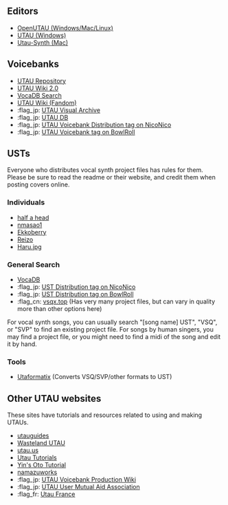 ## Editors

- [OpenUTAU (Windows/Mac/Linux)](https://github.com/stakira/OpenUtau)
- [UTAU (Windows)](http://utau2008.xrea.jp/)
- [Utau-Synth (Mac)](http://utau-synth.com/index.html)

## Voicebanks

- [UTAU Repository](https://utaurepository.miraheze.org/wiki/Main_Page)
- [UTAU Wiki 2.0](https://utau.wiki)
- [VocaDB Search](https://vocadb.net/Search?searchType=Artist&artistType=UTAU&childTags=false&page=1&pageSize=10&sort=SongRating)
- [UTAU Wiki (Fandom)](https://utau.fandom.com/wiki/UTAU_wiki)
- :flag_jp: [UTAU Visual Archive](http://utaudatabase.wiki.fc2.com/)
- :flag_jp: [UTAU DB](http://utaudb.sakura.ne.jp/)
- :flag_jp: [UTAU Voicebank Distribution tag on NicoNico](https://www.nicovideo.jp/tag/UTAU%E9%9F%B3%E6%BA%90%E9%85%8D%E5%B8%83%E6%89%80%E3%83%AA%E3%83%B3%E3%82%AF)
- :flag_jp: [UTAU Voicebank tag on BowlRoll](https://bowlroll.net/file/tag/UTAU%E9%9F%B3%E6%BA%90)

## USTs

Everyone who distributes vocal synth project files has rules for them. Please be sure to read the readme or their website, and credit them when posting covers online.

### Individuals
- [half a head](https://half-a-head.tumblr.com/USTs)
- [nmasao1](https://sites.google.com/site/utauust/)
- [Ekkoberry](http://www.kiichigo.utau.us/ust.html)
- [Reizo](http://rainerr.weebly.com/ust-list-entry.html)
- [Haru.jpg](https://harujpg.top/en/usten/)
### General Search
- [VocaDB](https://vocadb.net/Search?searchType=Song&childTags=true&page=1&pageSize=10&sort=RatingScore&tagId%5B0%5D=6326&tagId%5B1%5D=3214&unifyEntryTypesAndTags=false&viewMode=Details&excludedTags%5B0%5D=11109)
- :flag_jp: [UST Distribution tag on NicoNico](https://www.nicovideo.jp/tag/ust%E9%85%8D%E5%B8%83)
- :flag_jp: [UST Distribution tag on BowlRoll](https://bowlroll.net/file/tag/UST%E9%85%8D%E5%B8%83)
- :flag_cn: [vsqx.top](https://vsqx.top/) (Has very many project files, but can vary in quality more than other options here)

For vocal synth songs, you can usually search "[song name\] UST", "VSQ", or "SVP" to find an existing project file. For songs by human singers, you may find a project file, or you might need to find a midi of the song and edit it by hand.
### Tools
- [Utaformatix](https://sdercolin.github.io/utaformatix3/) (Converts VSQ/SVP/other formats to UST)

## Other UTAU websites
These sites have tutorials and resources related to using and making UTAUs.
- [utauguides](https://utauguides.carrd.co/)
- [Wasteland UTAU](https://wastelandutau.neocities.org/ref/resources)
- [utau.us](https://utau.us)
- [Utau Tutorials](https://utaututorials.neocities.org/) 
- [Yin's Oto Tutorial](https://yinsototutorial.weebly.com/)
- [namazuworks](https://namazuworks.github.io/index.html)
- :flag_jp: [UTAU Voicebank Production Wiki](https://w.atwiki.jp/vbmaker/) 
- :flag_jp: [UTAU User Mutual Aid Association](https://w.atwiki.jp/utaou/) 
- :flag_fr: [Utau France](https://utaufrance.com/) 

